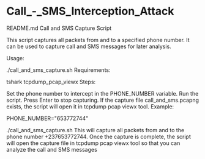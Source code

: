 # Call_-_SMS_Interception_Attack

README.md
Call and SMS Capture Script

This script captures all packets from and to a specified phone number. It can be used to capture call and SMS messages for later analysis.

Usage:

./call_and_sms_capture.sh
Requirements:

tshark
tcpdump_pcap_viewx
Steps:

Set the phone number to intercept in the PHONE_NUMBER variable.
Run the script.
Press Enter to stop capturing.
If the capture file call_and_sms.pcapng exists, the script will open it in tcpdump pcap viewx tool.
Example:

PHONE_NUMBER="653772744"

./call_and_sms_capture.sh
This will capture all packets from and to the phone number +237653772744. Once the capture is complete, the script will open the capture file in tcpdump pcap viewx tool so that you can analyze the call and SMS messages
